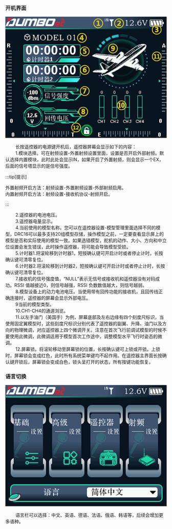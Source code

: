 ### 开机界面

 ![](../pic/201.jpg)

        长按遥控器的电源键开机后，遥控器屏幕会显示如下的内容：<br/>        1.模块选择。可在射频设置-外置射频设置里面，设置是否开启外部射频。默认选择内置模块，此时此处会显示IN，如果开启了外置射频，则会显示一个EX，后面的信号塔显示的是信号强度。

:::tip[提示]

外置射频开启方法：射频设置-外置射频设置-外部射频启用。<br/>内置射频开启方法：射频设置-接收机协议-射频开启。

:::

        2.遥控器的电池电压。<br/>        3.遥控器电量显示。<br/>        4.当前使用的模型名称。您可以在遥控器设置-模型管理里面选择不同的模型，DRC16可以最多支持20组模型存储，操作模型之前，一定要查看显示屏上的模型是否和实际使用的模型一致。如果选错模型，舵机的动作、大小、方向和中立位设置会发生错误，此时操作遥控器，将可能会导致模型受损。<br/>        5.计时器1.将滚轮移到计时器1，短按确认键可开启计时或者停止计时，长按确认键可清零复位。<br/>        6.计时器2.将滚轮移到计时器2，短按确认键可开启计时或者停止计时，长按确认键可清零复位。<br/>        7.接收机的信号强度值，“NULL”表示无信号或接收机和遥控器没有对码成功。RSSI 值越接近0，则信号越强，RSSI 负数数值越大，则信号越弱。<br/>        8.模型设备上的动力电池电压。当使用带有回传功能的接收机，且回传线正确连接时，遥控器的屏幕会显示外部电压。<br/>        9当前的模型类型。<br/>        10.CH1-CH4的通道浏览。<br/>        11.以左手油门（美国手）为例，屏幕底部及左右边缘有四个刻度尺标识，当使用固定翼模型时，这些刻度尺标识分别代表了遥控器的副翼、升降、油门以及方向的物理微调，对应遥控器上四个微调开关。注意在首次飞行前调试模型的时候不要使用此微调，此微调适用于模型首次工作途中，调整模型水平飞行时姿态的微调。<br/>        12.屏幕锁。将滚轮移动至屏幕锁的位置，长按确认键可上锁或开锁。上锁时，屏幕锁会变成红色，此时所有系统菜单键均不起作用。在遥控器主界面长按确认键开锁后，屏幕锁会变成白色，锁头呈打开的状态，所有按键功能恢复。

### 语言切换

![](../pic/202.jpg)

        语言栏可以选择：中文、英语、德语、法语、俄语、韩语等，后续会增加更多语种。

